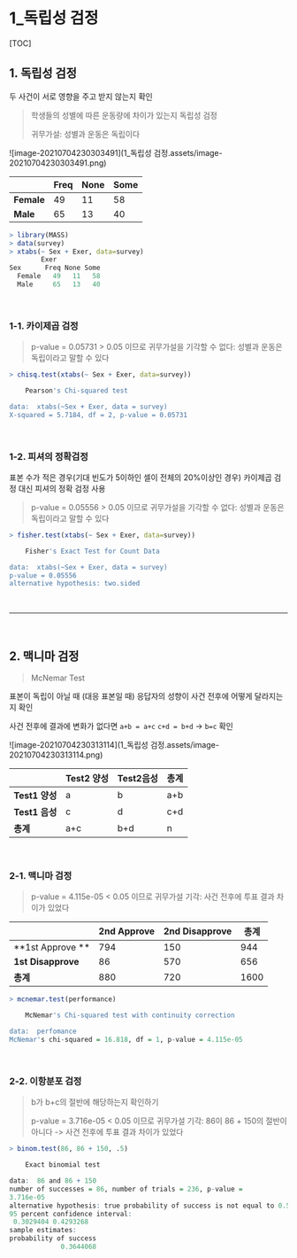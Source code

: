 # 1_독립성 검정

[TOC]

## 1. 독립성 검정

두 사건이 서로 영향을 주고 받지 않는지 확인

> 학생들의 성별에 따른 운동량에 차이가 있는지 독립성 검정
>
> 귀무가설: 성별과 운동은 독립이다

![image-20210704230303491](1_독립성 검정.assets/image-20210704230303491.png)

|            | Freq | None | Some |
| ---------- | ---- | ---- | ---- |
| **Female** | 49   | 11   | 58   |
| **Male**   | 65   | 13   | 40   |

```r
> library(MASS)
> data(survey)
> xtabs(~ Sex + Exer, data=survey)
        Exer
Sex      Freq None Some
  Female   49   11   58
  Male     65   13   40
```

<br>

### 1-1. 카이제곱 검정

> p-value = 0.05731 > 0.05 이므로 귀무가설을 기각할 수 없다: 성별과 운동은 독립이라고 말할 수 있다

```r
> chisq.test(xtabs(~ Sex + Exer, data=survey))

	Pearson's Chi-squared test

data:  xtabs(~Sex + Exer, data = survey)
X-squared = 5.7184, df = 2, p-value = 0.05731
```

<br>

### 1-2. 피셔의 정확검정

표본 수가 적은 경우(기대 빈도가 5이하인 셀이 전체의 20%이상인 경우) 카이제곱 검정 대신 피셔의 정확 검정 사용

> p-value = 0.05556 > 0.05 이므로 귀무가설을 기각할 수 없다: 성별과 운동은 독립이라고 말할 수 있다

```r
> fisher.test(xtabs(~ Sex + Exer, data=survey))

	Fisher's Exact Test for Count Data

data:  xtabs(~Sex + Exer, data = survey)
p-value = 0.05556
alternative hypothesis: two.sided
```

<br>

---

<br>

## 2. 맥니마 검정

> McNemar Test

표본이 독립이 아닐 때 (대응 표본일 때) 응답자의 성향이 사건 전후에 어떻게 달라지는지 확인

사건 전후에 결과에 변화가 없다면 `a+b = a+c` `c+d = b+d` -> `b=c` 확인

![image-20210704230313114](1_독립성 검정.assets/image-20210704230313114.png)

|                | Test2 양성 | Test2음성 | 총계 |
| -------------- | ---------- | --------- | ---- |
| **Test1 양성** | a          | b         | a+b  |
| **Test1 음성** | c          | d         | c+d  |
| **총계**       | a+c        | b+d       | n    |

<br>

### 2-1. 맥니마 검정

> p-value = 4.115e-05 < 0.05 이므로 귀무가설 기각: 사건 전후에 투표 결과 차이가 있었다

|                    | 2nd Approve | 2nd Disapprove | 총계 |
| ------------------ | ----------- | -------------- | ---- |
| **1st Approve  **  | 794         | 150            | 944  |
| **1st Disapprove** | 86          | 570            | 656  |
| **총계**           | 880         | 720            | 1600 |

```r
> mcnemar.test(performance)

	McNemar's Chi-squared test with continuity correction

data:  perfomance
McNemar's chi-squared = 16.818, df = 1, p-value = 4.115e-05
```

<br>

### 2-2. 이항분포 검정

> b가 b+c의 절반에 해당하는지 확인하기
>
> p-value = 3.716e-05 < 0.05 이므로 귀무가설 기각: 86이 86 + 150의 절반이 아니다 -> 사건 전후에 투표 결과 차이가 있었다

```r
> binom.test(86, 86 + 150, .5)

	Exact binomial test

data:  86 and 86 + 150
number of successes = 86, number of trials = 236, p-value =
3.716e-05
alternative hypothesis: true probability of success is not equal to 0.5
95 percent confidence interval:
 0.3029404 0.4293268
sample estimates:
probability of success 
             0.3644068 
```
